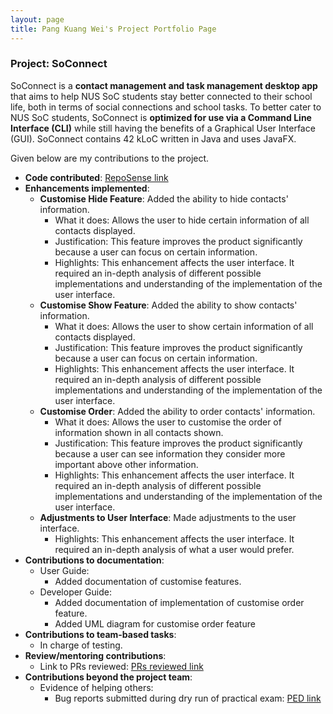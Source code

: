 ```yaml
---
layout: page
title: Pang Kuang Wei's Project Portfolio Page
---
```


### Project: SoConnect

SoConnect is a **contact management and task management desktop app** that aims to help NUS SoC students stay better connected to their school life, both in terms of social connections and school tasks. To better cater to NUS SoC students, SoConnect is **optimized for use via a Command Line Interface (CLI)** while still having the benefits of a Graphical User Interface (GUI). SoConnect contains 42 kLoC written in Java and uses JavaFX.

Given below are my contributions to the project.

* **Code contributed**: [RepoSense link](https://nus-cs2103-ay2223s1.github.io/tp-dashboard/?search=pangkuangwei&breakdown=true)
* **Enhancements implemented**:
  * **Customise Hide Feature**: Added the ability to hide contacts' information.
    * What it does: Allows the user to hide certain information of all contacts displayed.
    * Justification: This feature improves the product significantly because a user can focus on certain information.
    * Highlights: This enhancement affects the user interface. It required an in-depth analysis of different possible implementations and understanding of the implementation of the user interface.
  * **Customise Show Feature**: Added the ability to show contacts' information.
    * What it does: Allows the user to show certain information of all contacts displayed.
    * Justification: This feature improves the product significantly because a user can focus on certain information.
    * Highlights: This enhancement affects the user interface. It required an in-depth analysis of different possible implementations and understanding of the implementation of the user interface.
  * **Customise Order**: Added the ability to order contacts' information.
    * What it does: Allows the user to customise the order of information shown in all contacts shown.
    * Justification: This feature improves the product significantly because a user can see information they consider more important above other information.
    * Highlights: This enhancement affects the user interface. It required an in-depth analysis of different possible implementations and understanding of the implementation of the user interface.
  * **Adjustments to User Interface**: Made adjustments to the user interface.
    * Highlights: This enhancement affects the user interface. It required an in-depth analysis of what a user would prefer.
* **Contributions to documentation**:
  * User Guide:
    * Added documentation of customise features.
  * Developer Guide:
    * Added documentation of implementation of customise order feature.
    * Added UML diagram for customise order feature
* **Contributions to team-based tasks**:
  * In charge of testing.
* **Review/mentoring contributions**:
  * Link to PRs reviewed: [PRs reviewed link](https://github.com/AY2223S1-CS2103T-W15-1/tp/pulls?q=is%3Apr+is%3Aclosed+reviewed-by%3APangKuangWei)
* **Contributions beyond the project team**:
  * Evidence of helping others:
    * Bug reports submitted during dry run of practical exam: [PED link](https://github.com/PangKuangWei/ped/issues)
